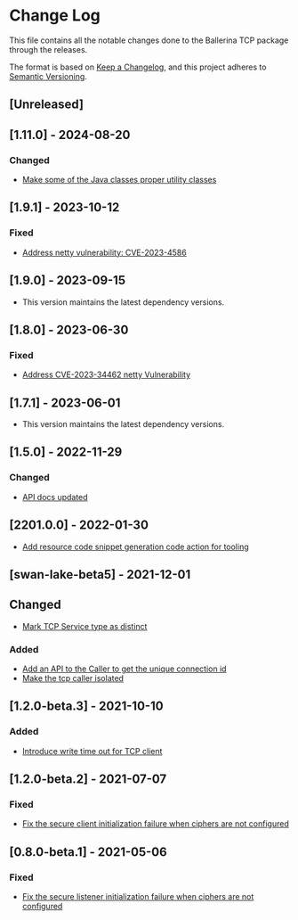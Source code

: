 # Change Log
This file contains all the notable changes done to the Ballerina TCP package through the releases.

The format is based on [Keep a Changelog](https://keepachangelog.com/en/1.0.0/), and this project adheres to [Semantic Versioning](https://semver.org/spec/v2.0.0.html).

## [Unreleased]

## [1.11.0] - 2024-08-20

### Changed
- [Make some of the Java classes proper utility classes](https://github.com/ballerina-platform/ballerina-standard-library/issues/4941)

## [1.9.1] - 2023-10-12

### Fixed
- [Address netty vulnerability: CVE-2023-4586](https://github.com/ballerina-platform/ballerina-standard-library/issues/4908)

## [1.9.0] - 2023-09-15

- This version maintains the latest dependency versions.

## [1.8.0] - 2023-06-30

### Fixed
- [Address CVE-2023-34462 netty Vulnerability](https://github.com/ballerina-platform/ballerina-standard-library/issues/4599)

## [1.7.1] - 2023-06-01

- This version maintains the latest dependency versions.

## [1.5.0] - 2022-11-29

### Changed
- [API docs updated](https://github.com/ballerina-platform/ballerina-standard-library/issues/3463)

## [2201.0.0] - 2022-01-30

- [Add resource code snippet generation code action for tooling](https://github.com/ballerina-platform/ballerina-standard-library/issues/2034)

## [swan-lake-beta5] - 2021-12-01

## Changed
- [Mark TCP Service type as distinct](https://github.com/ballerina-platform/ballerina-standard-library/issues/2398)

### Added
- [Add an API to the Caller to get the unique connection id](https://github.com/ballerina-platform/ballerina-standard-library/issues/2131)
- [Make the tcp caller isolated](https://github.com/ballerina-platform/ballerina-standard-library/issues/2251)

## [1.2.0-beta.3] - 2021-10-10

### Added
- [Introduce write time out for TCP client](https://github.com/ballerina-platform/ballerina-standard-library/issues/1684)

## [1.2.0-beta.2] - 2021-07-07

### Fixed
- [Fix the secure client initialization failure when ciphers are not configured](https://github.com/ballerina-platform/ballerina-standard-library/issues/1569)

## [0.8.0-beta.1] - 2021-05-06

### Fixed
- [Fix the secure listener initialization failure when ciphers are not configured](https://github.com/ballerina-platform/ballerina-standard-library/issues/1367)
